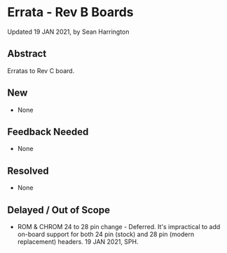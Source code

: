 # Errata - Rev B Boards
Updated 19 JAN 2021, by Sean Harrington<br/>

## Abstract
Erratas to Rev C board.

## New
* None

## Feedback Needed
* None

## Resolved
* None

## Delayed / Out of Scope
* ROM & CHROM 24 to 28 pin change - Deferred. It's impractical to add on-board support for both 24 pin (stock) and 28 pin (modern replacement) headers. 19 JAN 2021, SPH.
